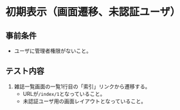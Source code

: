 # 初期表示（画面遷移、未認証ユーザ）

## 事前条件
- ユーザに管理者権限がないこと。

## テスト内容
1. 雑誌一覧画面の一覧1行目の「索引」リンクから遷移する。
    - URLが`/index/1`となっていること。
    - 未認証ユーザ用の画面レイアウトとなっていること。
